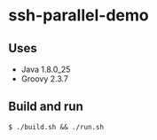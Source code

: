 # ssh-parallel-demo

## Uses
* Java 1.8.0_25
* Groovy 2.3.7

## Build and run

    $ ./build.sh && ./run.sh
